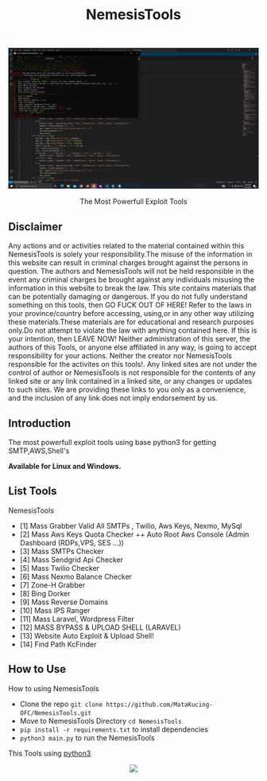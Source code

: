<h1 align="center"> NemesisTools </h1> <br>
<p align="center">
    <img alt="NemesisTools" title="NemesisTools" src="https://raw.githubusercontent.com/MataKucing-OFC/NemesisTools/main/nemesis-tools.png">
</p>

<p align="center">
  The Most Powerfull Exploit Tools
</p>
<!-- END doctoc generated TOC please keep comment here to allow auto update -->

## Disclaimer
Any actions and or activities related to the material contained within this NemesisTools is solely your responsibility.The misuse of the information in this website can result in criminal charges brought against the persons in question. The authors and NemesisTools will not be held responsible in the event any criminal charges be brought against any individuals misusing the information in this website to break the law.
This site contains materials that can be potentially damaging or dangerous. If you do not fully understand something on this tools, then GO FUCK OUT OF HERE! Refer to the laws in your province/country before accessing, using,or in any other way utilizing these materials.These materials are for educational and research purposes only.Do not attempt to violate the law with anything contained here. If this is your intention, then LEAVE NOW! Neither administration of this server, the authors of this Tools, or anyone else affiliated in any way, is going to accept responsibility for your actions. Neither the creator nor NemesisTools responsible for the activites on this tools!.
Any linked sites are not under the control of author or NemesisTools is not responsible for the contents of any linked site or any link contained in a linked site, or any changes or updates to such sites. We are providing these links to you only as a convenience, and the inclusion of any link does not imply endorsement by us.

## Introduction

The most powerfull exploit tools using base python3 for getting SMTP,AWS,Shell's

**Available for Linux and Windows.**

## List Tools

NemesisTools

* [1] Mass Grabber Valid All SMTPs , Twilio, Aws Keys, Nexmo, MySql 
* [2] Mass Aws Keys Quota Checker ++ Auto Root Aws Console (Admin Dashboard (RDPs,VPS, SES ...))
* [3] Mass SMTPs Checker
* [4] Mass Sendgrid Api Checker
* [5] Mass Twilio Checker
* [6] Mass Nexmo Balance Checker
* [7] Zone-H Grabber
* [8] Bing Dorker
* [9] Mass Reverse Domains
* [10] Mass IPS Ranger
* [11] Mass Laravel, Wordpress Filter
* [12] MASS BYPASS & UPLOAD SHELL (LARAVEL)
* [13] Website Auto Exploit & Upload Shell!
* [14] Find Path KcFinder

## How to Use

How to using NemesisTools

- Clone the repo `git clone https://github.com/MataKucing-OFC/NemesisTools.git`
- Move to NemesisTools Directory `cd NemesisTools`
- `pip install -r requirements.txt` to install dependencies
- `python3 main.py` to run the NemesisTools

This Tools using [python3](https://www.python.org/downloads/)
<p align="center">
<img src="https://64.media.tumblr.com/70cf35951cd3751c374fa036bc946364/tumblr_mguhs99Ayj1rlelpwo1_500.gif" width=450></p>
